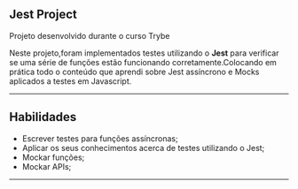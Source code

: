 ## Jest Project

Projeto desenvolvido durante o curso Trybe

Neste projeto,foram implementados testes utilizando o **Jest** para verificar se uma série de funções estão funcionando corretamente.Colocando em prática todo o conteúdo que aprendi sobre Jest assíncrono e Mocks aplicados a testes em Javascript.

---

## Habilidades

- Escrever testes para funções assíncronas;
- Aplicar os seus conhecimentos acerca de testes utilizando o Jest;
- Mockar funções;
- Mockar APIs;

---
